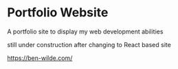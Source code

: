 # Portfolio Website 
A portfolio site to display my web development abilities

still under construction after changing to React based site

https://ben-wilde.com/
